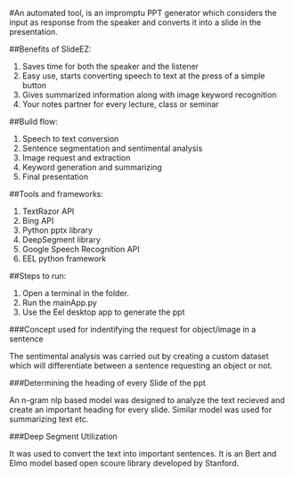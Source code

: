 #An automated tool, is an impromptu PPT generator which considers the input as response from the speaker and converts it into a slide in the presentation.

##Benefits of SlideEZ:

1. Saves time for both the speaker and the listener
2. Easy use, starts converting speech to text at the press of a simple button
3. Gives summarized information along with image keyword recognition
4. Your notes partner for every lecture, class or seminar


##Build flow:

1. Speech to text conversion
2. Sentence segmentation and sentimental analysis
3. Image request and extraction
4. Keyword generation and summarizing
5. Final presentation



##Tools and frameworks:

1. TextRazor API
2. Bing API
3. Python pptx library
4. DeepSegment library
5. Google Speech Recognition API
6. EEL python framework


##Steps to run:

1. Open a terminal in the folder.
2. Run the mainApp.py
3. Use the Eel desktop app to generate the ppt

###Concept used for indentifying the request for object/image in a sentence

The sentimental analysis was carried out by creating a custom dataset which will differentiate between a sentence requesting an object or not.

###Determining the heading of every Slide of the ppt

An n-gram nlp based model was designed to analyze the text recieved and create an important heading for every slide. Similar model was used for summarizing text etc.

###Deep Segment Utilization

It was used to convert the text into important sentences. It is an Bert and Elmo model based open scoure library developed by Stanford.


